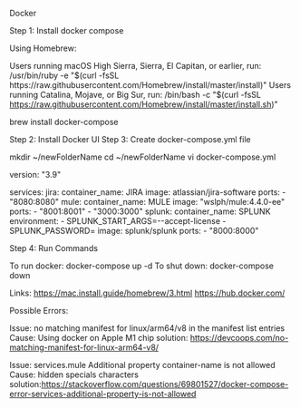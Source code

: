 Docker

Step 1: Install docker compose

Using Homebrew: 

Users running macOS High Sierra, Sierra, El Capitan, or earlier, run:
/usr/bin/ruby -e "$(curl -fsSL https://raw.githubusercontent.com/Homebrew/install/master/install)"
Users running Catalina, Mojave, or Big Sur, run:
/bin/bash -c "$(curl -fsSL https://raw.githubusercontent.com/Homebrew/install/master/install.sh)"

brew install docker-compose

Step 2: Install Docker UI
Step 3: Create docker-compose.yml file

mkdir ~/newFolderName
cd ~/newFolderName
vi docker-compose.yml

version: "3.9"

services: 
  jira: 
    container_name: JIRA
    image: atlassian/jira-software
    ports: 
      - "8080:8080"
  mule: 
    container_name: MULE
    image: "wslph/mule:4.4.0-ee"
    ports: 
      - "8001:8001"
      - "3000:3000"
  splunk: 
    container_name: SPLUNK
    environment: 
      - SPLUNK_START_ARGS=--accept-license
      - SPLUNK_PASSWORD=<password>
    image: splunk/splunk
    ports: 
      - "8000:8000"


Step 4: Run Commands

To run docker: docker-compose up -d
To shut down: docker-compose down

Links:
https://mac.install.guide/homebrew/3.html
https://hub.docker.com/


Possible Errors:

Issue: no matching manifest for linux/arm64/v8 in the manifest list entries
Cause: Using docker on Apple M1 chip
solution: https://devcoops.com/no-matching-manifest-for-linux-arm64-v8/ 


Issue: services.mule Additional property container-name is not allowed
Cause: hidden specials characters
solution:https://stackoverflow.com/questions/69801527/docker-compose-error-services-additional-property-is-not-allowed


